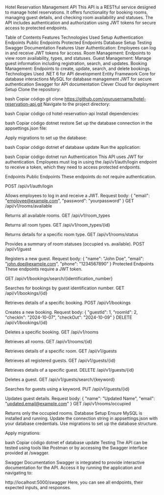 Hotel Reservation Management API
This API is a RESTful service designed to manage hotel reservations. It offers functionality for booking rooms, managing guest details, and checking room availability and statuses. The API includes authentication and authorization using JWT tokens for secure access to protected endpoints.

Table of Contents
Features
Technologies Used
Setup
Authentication
Endpoints
Public Endpoints
Protected Endpoints
Database Setup
Testing
Swagger Documentation
Features
User Authentication: Employees can log in and receive JWT tokens for access.
Room Management: Endpoints to view room availability, types, and statuses.
Guest Management: Manage guest information including registration, search, and updates.
Booking Management: Endpoints to create, update, search, and delete bookings.
Technologies Used
.NET 6 for API development
Entity Framework Core for database interactions
MySQL for database management
JWT for secure authentication
Swagger for API documentation
Clever Cloud for deployment
Setup
Clone the repository:

bash
Copiar código
git clone https://github.com/yourusername/hotel-reservation-api.git
Navigate to the project directory:

bash
Copiar código
cd hotel-reservation-api
Install dependencies:

bash
Copiar código
dotnet restore
Set up the database connection in the appsettings.json file:


Apply migrations to set up the database:

bash
Copiar código
dotnet ef database update
Run the application:

bash
Copiar código
dotnet run
Authentication
This API uses JWT for authentication. Employees must log in using the /api/v1/auth/login endpoint to receive a token, which they need to access protected endpoints.

Endpoints
Public Endpoints
These endpoints do not require authentication.

POST /api/v1/auth/login

Allows employees to log in and receive a JWT.
Request body: { "email": "employee@example.com", "password": "yourpassword" }
GET /api/v1/rooms/available

Returns all available rooms.
GET /api/v1/room_types

Returns all room types.
GET /api/v1/room_types/{id}

Returns details for a specific room type.
GET /api/v1/rooms/status

Provides a summary of room statuses (occupied vs. available).
POST /api/v1/guest

Registers a new guest.
Request body: { "name": "John Doe", "email": "john.doe@example.com", "phone": "1234567890" }
Protected Endpoints
These endpoints require a JWT token.

GET /api/v1/bookings/search/{identification_number}

Searches for bookings by guest identification number.
GET /api/v1/bookings/{id}

Retrieves details of a specific booking.
POST /api/v1/bookings

Creates a new booking.
Request body: { "guestId": 1, "roomId": 2, "checkIn": "2024-10-07", "checkOut": "2024-10-09" }
DELETE /api/v1/bookings/{id}

Deletes a specific booking.
GET /api/v1/rooms

Retrieves all rooms.
GET /api/v1/rooms/{id}

Retrieves details of a specific room.
GET /api/v1/guests

Retrieves all registered guests.
GET /api/v1/guests/{id}

Retrieves details of a specific guest.
DELETE /api/v1/guests/{id}

Deletes a guest.
GET /api/v1/guests/search/{keyword}

Searches for guests using a keyword.
PUT /api/v1/guests/{id}

Updates guest details.
Request body: { "name": "Updated Name", "email": "updated.email@example.com" }
GET /api/v1/rooms/occupied

Returns only the occupied rooms.
Database Setup
Ensure MySQL is installed and running. Update the connection string in appsettings.json with your database credentials. Use migrations to set up the database structure.

Apply migrations:

bash
Copiar código
dotnet ef database update
Testing
The API can be tested using tools like Postman or by accessing the Swagger interface provided at /swagger.

Swagger Documentation
Swagger is integrated to provide interactive documentation for the API. Access it by running the application and navigating to:


http://localhost:5000/swagger
Here, you can see all endpoints, their expected inputs, and responses.